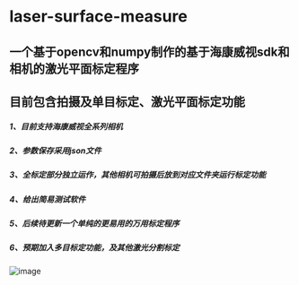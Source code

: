 # laser-surface-measure

## 一个基于opencv和numpy制作的基于海康威视sdk和相机的激光平面标定程序

## 目前包含拍摄及单目标定、激光平面标定功能

##### 1、目前支持海康威视全系列相机
##### 2、参数保存采用json文件
##### 3、全标定部分独立运作，其他相机可拍摄后放到对应文件夹运行标定功能
##### 4、给出简易测试软件
##### 5、后续待更新一个单纯的更易用的万用标定程序
##### 6、预期加入多目标定功能，及其他激光分割标定

![image](https://github.com/user-attachments/assets/3bddea12-6f46-4a0b-8583-bc3240736b06)
